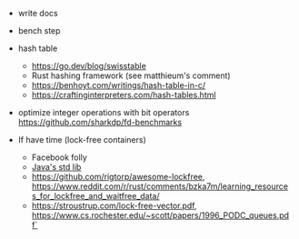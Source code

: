 
- write docs
- bench step
- hash table
    - https://go.dev/blog/swisstable
    - Rust hashing framework (see matthieum's comment)
    - https://benhoyt.com/writings/hash-table-in-c/
    - https://craftinginterpreters.com/hash-tables.html
- optimize integer operations with bit operators
https://github.com/sharkdp/fd-benchmarks

- If have time (lock-free containers)
    - Facebook folly
    - [Java's std lib](https://docs.oracle.com/javase/8/docs/api/java/util/concurrent/package-summary.html)
	- https://github.com/rigtorp/awesome-lockfree, https://www.reddit.com/r/rust/comments/bzka7m/learning_resources_for_lockfree_and_waitfree_data/
	- https://stroustrup.com/lock-free-vector.pdf, https://www.cs.rochester.edu/~scott/papers/1996_PODC_queues.pdf`
